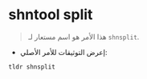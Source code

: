 # shntool split

> هذا الأمر هو اسم مستعار لـ `shnsplit`.

- إعرض التوثيقات للأمر الأصلي:

`tldr shnsplit`
